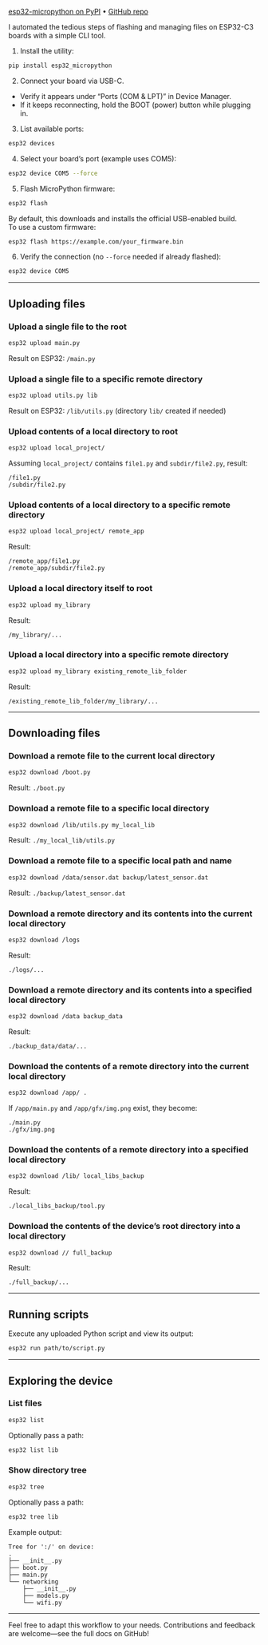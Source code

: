 [esp32-micropython on PyPI](https://pypi.org/project/esp32-micropython/0.2.4/) • [GitHub repo](https://github.com/laelhalawani/esp32_micropython)

I automated the tedious steps of flashing and managing files on ESP32-C3 boards with a simple CLI tool.

1. Install the utility:
```bash
pip install esp32_micropython
```

2. Connect your board via USB-C.
- Verify it appears under “Ports (COM & LPT)” in Device Manager.
- If it keeps reconnecting, hold the BOOT (power) button while plugging in.

3. List available ports:
```bash
esp32 devices
```

4. Select your board’s port (example uses COM5):
```bash
esp32 device COM5 --force
```

5. Flash MicroPython firmware:
```bash
esp32 flash
```
By default, this downloads and installs the official USB-enabled build.  
To use a custom firmware:
```bash
esp32 flash https://example.com/your_firmware.bin
```

6. Verify the connection (no `--force` needed if already flashed):
```bash
esp32 device COM5
```

---

## Uploading files

### Upload a single file to the root
```bash
esp32 upload main.py
```
Result on ESP32: `/main.py`

### Upload a single file to a specific remote directory
```bash
esp32 upload utils.py lib
```
Result on ESP32: `/lib/utils.py` (directory `lib/` created if needed)

### Upload contents of a local directory to root
```bash
esp32 upload local_project/
```
Assuming `local_project/` contains `file1.py` and `subdir/file2.py`, result:
```
/file1.py
/subdir/file2.py
```

### Upload contents of a local directory to a specific remote directory
```bash
esp32 upload local_project/ remote_app
```
Result:
```
/remote_app/file1.py
/remote_app/subdir/file2.py
```

### Upload a local directory itself to root
```bash
esp32 upload my_library
```
Result:
```
/my_library/...
```

### Upload a local directory into a specific remote directory
```bash
esp32 upload my_library existing_remote_lib_folder
```
Result:
```
/existing_remote_lib_folder/my_library/...
```

---

## Downloading files

### Download a remote file to the current local directory
```bash
esp32 download /boot.py
```
Result: `./boot.py`

### Download a remote file to a specific local directory
```bash
esp32 download /lib/utils.py my_local_lib
```
Result: `./my_local_lib/utils.py`

### Download a remote file to a specific local path and name
```bash
esp32 download /data/sensor.dat backup/latest_sensor.dat
```
Result: `./backup/latest_sensor.dat`

### Download a remote directory and its contents into the current local directory
```bash
esp32 download /logs
```
Result:
```
./logs/...
```

### Download a remote directory and its contents into a specified local directory
```bash
esp32 download /data backup_data
```
Result:
```
./backup_data/data/...
```

### Download the contents of a remote directory into the current local directory
```bash
esp32 download /app/ .
```
If `/app/main.py` and `/app/gfx/img.png` exist, they become:
```
./main.py
./gfx/img.png
```

### Download the contents of a remote directory into a specified local directory
```bash
esp32 download /lib/ local_libs_backup
```
Result:
```
./local_libs_backup/tool.py
```

### Download the contents of the device’s root directory into a local directory
```bash
esp32 download // full_backup
```
Result:
```
./full_backup/...
```

---

## Running scripts

Execute any uploaded Python script and view its output:
```bash
esp32 run path/to/script.py
```

---

## Exploring the device

### List files
```bash
esp32 list
```
Optionally pass a path:
```bash
esp32 list lib
```

### Show directory tree
```bash
esp32 tree
```
Optionally pass a path:
```bash
esp32 tree lib
```
Example output:
```
Tree for ':/' on device:
.
├── __init__.py
├── boot.py
├── main.py
└── networking
    ├── __init__.py
    ├── models.py
    └── wifi.py
```

---

Feel free to adapt this workflow to your needs. Contributions and feedback are welcome—see the full docs on GitHub!
